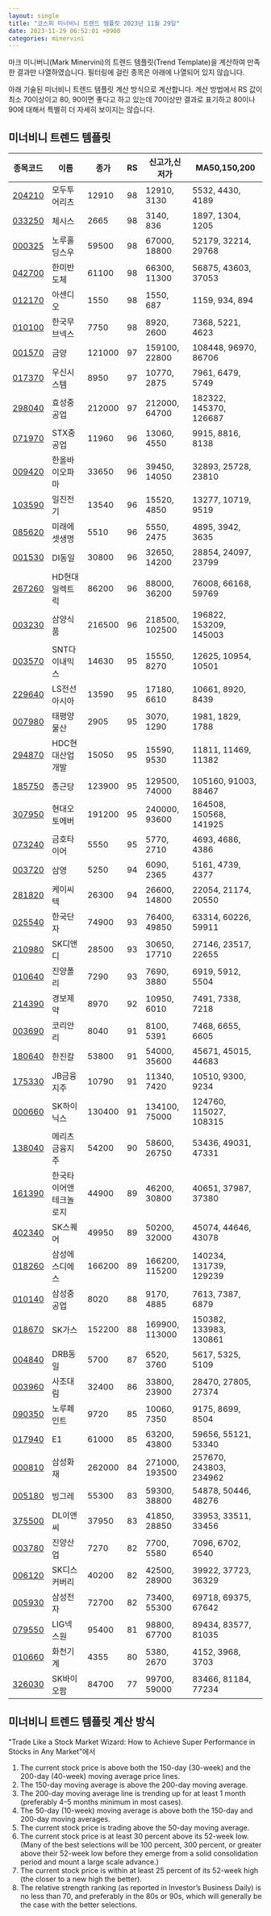 ```yaml
---
layout: single
title: "코스피 미너비니 트렌드 템플릿 2023년 11월 29일"
date: 2023-11-29 06:52:01 +0900
categories: minervini
---
```

마크 미니버니(Mark Minervini)의 트렌드 템플릿(Trend Template)을 계산하여 만족한 결과만 나열하였습니다. 필터링에 걸린 종목은 아래에 나열되어 있지 않습니다.

아래 기술된 미너비니 트렌드 템플릿 계산 방식으로 계산합니다. 계산 방법에서 RS 값이 최소 70이상이고 80, 90이면 좋다고 하고 있는데 70이상만 결과로 표기하고 80이나 90에 대해서 특별히 더 자세히 보이지는 않습니다.

## 미너비니 트렌드 템플릿

|종목코드|이름|종가|RS|신고가,신저가|MA50,150,200|
|------|---|---|--|---------|------------|
|[204210](https://finance.daum.net/quotes/A204210)|모두투어리츠|12910|98|12910, 3130|5532, 4430, 4189|
|[033250](https://finance.daum.net/quotes/A033250)|체시스|2665|98|3140, 836|1897, 1304, 1205|
|[000325](https://finance.daum.net/quotes/A000325)|노루홀딩스우|59500|98|67000, 18800|52179, 32214, 29768|
|[042700](https://finance.daum.net/quotes/A042700)|한미반도체|61100|98|66300, 11300|56875, 43603, 37053|
|[012170](https://finance.daum.net/quotes/A012170)|아센디오|1550|98|1550, 687|1159, 934, 894|
|[010100](https://finance.daum.net/quotes/A010100)|한국무브넥스|7750|98|8920, 2600|7368, 5221, 4623|
|[001570](https://finance.daum.net/quotes/A001570)|금양|121000|97|159100, 22800|108448, 96970, 86706|
|[017370](https://finance.daum.net/quotes/A017370)|우신시스템|8950|97|10770, 2875|7961, 6479, 5749|
|[298040](https://finance.daum.net/quotes/A298040)|효성중공업|212000|97|212000, 64700|182322, 145370, 126687|
|[071970](https://finance.daum.net/quotes/A071970)|STX중공업|11960|96|13060, 4550|9915, 8816, 8138|
|[009420](https://finance.daum.net/quotes/A009420)|한올바이오파마|33650|96|39450, 14050|32893, 25728, 23810|
|[103590](https://finance.daum.net/quotes/A103590)|일진전기|13540|96|15520, 4850|13277, 10719, 9519|
|[085620](https://finance.daum.net/quotes/A085620)|미래에셋생명|5510|96|5550, 2475|4895, 3942, 3635|
|[001530](https://finance.daum.net/quotes/A001530)|DI동일|30800|96|32650, 14200|28854, 24097, 23799|
|[267260](https://finance.daum.net/quotes/A267260)|HD현대일렉트릭|86200|96|88000, 36200|76008, 66168, 59769|
|[003230](https://finance.daum.net/quotes/A003230)|삼양식품|216500|96|218500, 102500|196822, 153209, 145003|
|[003570](https://finance.daum.net/quotes/A003570)|SNT다이내믹스|14630|95|15550, 8270|12625, 10954, 10501|
|[229640](https://finance.daum.net/quotes/A229640)|LS전선아시아|13590|95|17180, 6610|10661, 8920, 8439|
|[007980](https://finance.daum.net/quotes/A007980)|태평양물산|2905|95|3070, 1290|1981, 1829, 1788|
|[294870](https://finance.daum.net/quotes/A294870)|HDC현대산업개발|15050|95|15590, 9530|11811, 11469, 11382|
|[185750](https://finance.daum.net/quotes/A185750)|종근당|123900|95|129500, 74000|105160, 91003, 88467|
|[307950](https://finance.daum.net/quotes/A307950)|현대오토에버|191200|95|240000, 93600|164508, 150568, 141925|
|[073240](https://finance.daum.net/quotes/A073240)|금호타이어|5550|95|5770, 2710|4693, 4686, 4386|
|[003720](https://finance.daum.net/quotes/A003720)|삼영|5250|94|6090, 2365|5161, 4739, 4377|
|[281820](https://finance.daum.net/quotes/A281820)|케이씨텍|26300|94|26600, 14800|22054, 21174, 20550|
|[025540](https://finance.daum.net/quotes/A025540)|한국단자|74900|93|76400, 49850|63314, 60226, 59911|
|[210980](https://finance.daum.net/quotes/A210980)|SK디앤디|28500|93|30650, 17710|27146, 23517, 22655|
|[010640](https://finance.daum.net/quotes/A010640)|진양폴리|7290|93|7690, 3880|6919, 5912, 5504|
|[214390](https://finance.daum.net/quotes/A214390)|경보제약|8970|92|10950, 6010|7491, 7338, 7218|
|[003690](https://finance.daum.net/quotes/A003690)|코리안리|8040|91|8100, 5391|7468, 6655, 6605|
|[180640](https://finance.daum.net/quotes/A180640)|한진칼|53800|91|54000, 35600|45671, 45015, 44683|
|[175330](https://finance.daum.net/quotes/A175330)|JB금융지주|10790|91|11340, 7420|10510, 9300, 9234|
|[000660](https://finance.daum.net/quotes/A000660)|SK하이닉스|130400|91|134100, 75000|124760, 115027, 108315|
|[138040](https://finance.daum.net/quotes/A138040)|메리츠금융지주|54200|90|58600, 26750|53436, 49031, 47331|
|[161390](https://finance.daum.net/quotes/A161390)|한국타이어앤테크놀로지|44900|89|46200, 30800|40651, 37987, 37380|
|[402340](https://finance.daum.net/quotes/A402340)|SK스퀘어|49950|89|50200, 32000|45074, 44646, 43078|
|[018260](https://finance.daum.net/quotes/A018260)|삼성에스디에스|166200|89|166200, 115200|140234, 131739, 129239|
|[010140](https://finance.daum.net/quotes/A010140)|삼성중공업|8020|88|9170, 4885|7613, 7387, 6879|
|[018670](https://finance.daum.net/quotes/A018670)|SK가스|152200|88|169900, 113000|150382, 133983, 130861|
|[004840](https://finance.daum.net/quotes/A004840)|DRB동일|5700|87|6520, 3760|5617, 5325, 5109|
|[003960](https://finance.daum.net/quotes/A003960)|사조대림|32400|86|33800, 23900|28470, 27805, 27374|
|[090350](https://finance.daum.net/quotes/A090350)|노루페인트|9720|85|10060, 7350|9175, 8699, 8504|
|[017940](https://finance.daum.net/quotes/A017940)|E1|61000|85|63200, 43800|59656, 55121, 53340|
|[000810](https://finance.daum.net/quotes/A000810)|삼성화재|262000|84|271000, 193500|257670, 243803, 234962|
|[005180](https://finance.daum.net/quotes/A005180)|빙그레|55300|83|59300, 38800|54878, 50446, 48276|
|[375500](https://finance.daum.net/quotes/A375500)|DL이앤씨|37950|83|41850, 28850|33953, 33511, 33456|
|[003780](https://finance.daum.net/quotes/A003780)|진양산업|7270|82|7700, 5580|7096, 6702, 6540|
|[006120](https://finance.daum.net/quotes/A006120)|SK디스커버리|40200|82|42500, 28900|39922, 37723, 36329|
|[005930](https://finance.daum.net/quotes/A005930)|삼성전자|72700|82|73400, 55300|69718, 69375, 67642|
|[079550](https://finance.daum.net/quotes/A079550)|LIG넥스원|95400|81|98800, 67700|89434, 83577, 81035|
|[010660](https://finance.daum.net/quotes/A010660)|화천기계|4355|80|5380, 2670|4152, 3968, 3703|
|[326030](https://finance.daum.net/quotes/A326030)|SK바이오팜|84700|77|99700, 59000|83466, 81184, 77234|

## 미너비니 트렌드 템플릿 계산 방식

"Trade Like a Stock Market Wizard: How to Achieve Super Performance in Stocks in Any Market"에서

 1. The current stock price is above both the 150-day (30-week) and the 200-day (40-week) moving average price lines.
 1. The 150-day moving average is above the 200-day moving average.
 1. The 200-day moving average line is trending up for at least 1 month (preferably 4–5 months minimum in most cases).
 1. The 50-day (10-week) moving average is above both the 150-day and 200-day moving averages.
 1. The current stock price is trading above the 50-day moving average.
 1. The current stock price is at least 30 percent above its 52-week low. (Many of the best selections will be 100 percent, 300 percent, or greater above their 52-week low before they emerge from a solid consolidation period and mount a large scale advance.)
 1. The current stock price is within at least 25 percent of its 52-week high (the closer to a new high the better).
 1. The relative strength ranking (as reported in Investor’s Business Daily) is no less than 70, and preferably in the 80s or 90s, which will generally be the case with the better selections.
